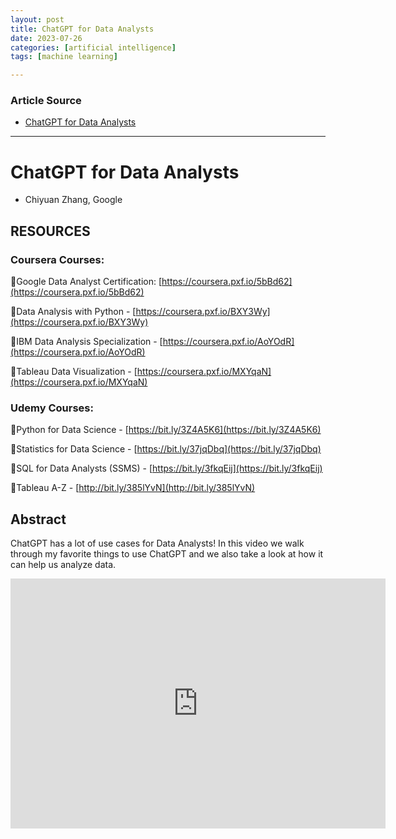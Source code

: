 ```yaml
---
layout: post
title: ChatGPT for Data Analysts 
date: 2023-07-26
categories: [artificial intelligence]
tags: [machine learning]

---
```


### Article Source

* [ChatGPT for Data Analysts ](https://www.youtube.com/watch?v=C75TROiiEa0)

---

# ChatGPT for Data Analysts 

* Chiyuan Zhang, Google

## RESOURCES

### Coursera Courses:
📖Google Data Analyst Certification: [https://coursera.pxf.io/5bBd62](https://coursera.pxf.io/5bBd62)

📖Data Analysis with Python - [https://coursera.pxf.io/BXY3Wy](https://coursera.pxf.io/BXY3Wy)

📖IBM Data Analysis Specialization - [https://coursera.pxf.io/AoYOdR](https://coursera.pxf.io/AoYOdR)

📖Tableau Data Visualization - [https://coursera.pxf.io/MXYqaN](https://coursera.pxf.io/MXYqaN)

### Udemy Courses:

📖Python for Data Science - [https://bit.ly/3Z4A5K6](https://bit.ly/3Z4A5K6)

📖Statistics for Data Science - [https://bit.ly/37jqDbq](https://bit.ly/37jqDbq)

📖SQL for Data Analysts (SSMS) - [https://bit.ly/3fkqEij](https://bit.ly/3fkqEij)

📖Tableau A-Z - [http://bit.ly/385lYvN](http://bit.ly/385lYvN)


## Abstract

ChatGPT has a lot of use cases for Data Analysts! In this video we walk through my favorite things to use ChatGPT and we also take a look at how it can help us analyze data.

<iframe width="600" height="400" src="https://www.youtube.com/embed/C75TROiiEa0" title="YouTube video player" frameborder="0" allow="accelerometer; autoplay; clipboard-write; encrypted-media; gyroscope; picture-in-picture; web-share" allowfullscreen></iframe>